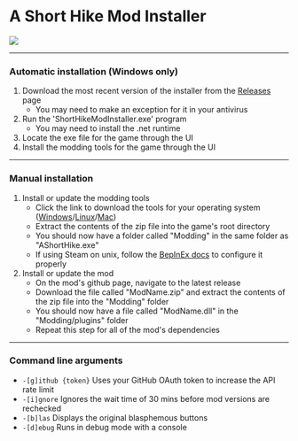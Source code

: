 # A Short Hike Mod Installer

<img src="https://img.shields.io/github/downloads/BrandenEK/AShortHike.Modding.Installer/total?color=248721&style=for-the-badge">

---

### Automatic installation (Windows only)
1. Download the most recent version of the installer from the [Releases](https://github.com/BrandenEK/AShortHike.Modding.Installer/releases) page
   - You may need to make an exception for it in your antivirus
3. Run the 'ShortHikeModInstaller.exe' program
   - You may need to install the .net runtime
4. Locate the exe file for the game through the UI
5. Install the modding tools for the game through the UI

---

### Manual installation
1. Install or update the modding tools
   - Click the link to download the tools for your operating system ([Windows](https://github.com/BrandenEK/AShortHike.ModdingTools/raw/main/modding-tools-windows.zip)/[Linux](https://github.com/BrandenEK/AShortHike.ModdingTools/raw/main/modding-tools-linux.zip)/[Mac](https://github.com/BrandenEK/AShortHike.ModdingTools/raw/main/modding-tools-mac.zip))
   - Extract the contents of the zip file into the game's root directory
   - You should now have a folder called "Modding" in the same folder as "AShortHike.exe"
   - If using Steam on unix, follow the [BepInEx docs](https://docs.bepinex.dev/articles/advanced/steam_interop.html) to configure it properly
2. Install or update the mod
   - On the mod's github page, navigate to the latest release
   - Download the file called "ModName.zip" and extract the contents of the zip file into the "Modding" folder
   - You should now have a file called "ModName.dll" in the "Modding/plugins" folder
   - Repeat this step for all of the mod's dependencies

---

### Command line arguments
- ```-[g]ithub {token}``` Uses your GitHub OAuth token to increase the API rate limit
- ```-[i]gnore``` Ignores the wait time of 30 mins before mod versions are rechecked
- ```-[b]las``` Displays the original blasphemous buttons
- ```-[d]ebug``` Runs in debug mode with a console
